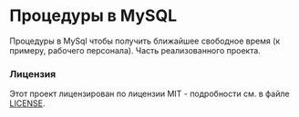 # Процедуры в MySQL

Процедуры в MySql чтобы получить ближайшее свободное время (к примеру, рабочего персонала). Часть реализованного проекта.

### Лицензия

Этот проект лицензирован по лицензии MIT - подробности см. в файле [LICENSE](LICENSE).
